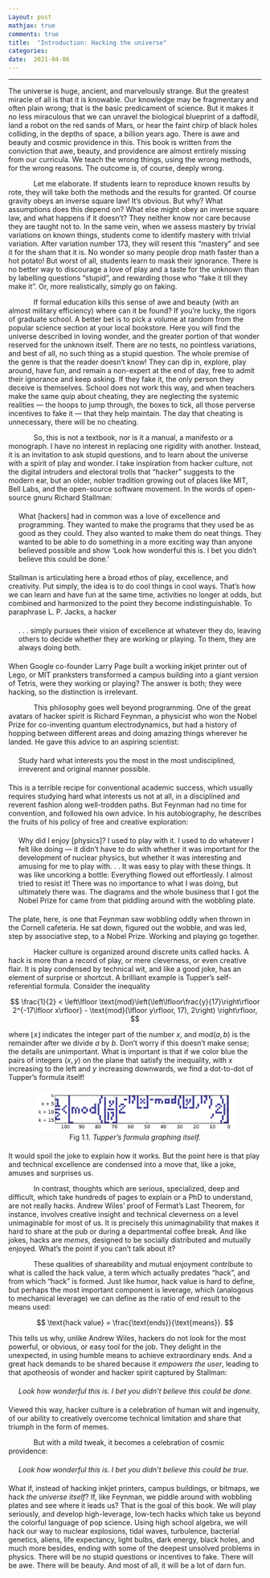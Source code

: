 ```yaml
---
Layout: post
mathjax: true
comments: true
title:  "Introduction: Hacking the universe"
categories:
date:  2021-04-06
---
```


---

<p style="margin=-10pt 0 pt;">
The universe is huge, ancient, and marvelously strange. But the greatest miracle of all is that
it is knowable. Our knowledge may be fragmentary and often plain wrong; that is the basic
predicament of science. But it makes it no less miraculous that we can unravel the biological
blueprint of a daffodil, land a robot on the red sands of Mars, or hear the faint chirp of black
holes colliding, in the depths of space, a billion years ago. There is awe and beauty and cosmic
providence in this. This book is written from the conviction that awe, beauty, and providence
are almost entirely missing from our curricula. We teach the wrong things, using the wrong
methods, for the wrong reasons. The outcome is, of course, deeply
wrong.</p>
<p style="text-indent: 50px; margin=-10pt 0 pt;">
	Let me elaborate. If students learn to reproduce known results by rote, they will take both
the methods and the results for granted. Of course gravity obeys an inverse square law! It’s
obvious. But why? What assumptions does this depend on? What else might obey an inverse
square law, and what happens if it doesn’t? They neither know nor care because they are
taught not to. In the same vein, when we assess mastery by trivial variations on known things,
students come to identify mastery with trivial variation. After variation number 173, they will
resent this “mastery” and see it for the sham that it is. No wonder so many people drop math
faster than a hot potato! But worst of all, students learn to mask their ignorance. There is no
better way to discourage a love of play and a taste for the unknown than by labelling questions
“stupid”, and rewarding those who “fake it till they make it”. Or, more realistically, simply go
on faking.
</p>
<p style="text-indent: 50px; margin=-10pt 0 pt;">
If formal education kills this sense of awe and beauty (with an almost military efficiency)
where can it be found? If you’re lucky, the rigors of graduate school. A better bet is to pick a
volume at random from the popular science section at your local bookstore. Here you will find
the universe described in loving wonder, and the greater portion of that wonder reserved for
the unknown itself. There are no tests, no pointless variations, and best of all, no such thing as
a stupid question. The whole premise of the genre is that the reader doesn’t know! They can
dip in, explore, play around, have fun, and remain a non-expert at the end of day, free to admit
their ignorance and keep asking. If they fake it, the only person they deceive is themselves.
School does not work this way, and when teachers make the same quip about cheating, they
are neglecting the systemic realities — the hoops to jump through, the boxes to tick, all those
perverse incentives to fake it — that they help maintain. The day that cheating is unnecessary,
there will be no cheating.
</p>
<p style="text-indent: 50px; margin=-10pt 0 pt;">
So, this is not a textbook, nor is it a manual, a manifesto or a monograph. I have no interest
in replacing one rigidity with another. Instead, it is an invitation to ask stupid questions, and
to learn about the universe with a spirit of play and wonder. I take inspiration from hacker
culture, not the digital intruders and electoral trolls that “hacker” suggests to the modern ear,
but an older, nobler tradition growing out of places like MIT, Bell Labs, and the open-source
software movement. In the words of open-source gnuru Richard Stallman:</p>

<div style="margin: 20px 0px">
<span style="padding-left: 20px; display:block">
<p>
What [hackers] had in common was a love of excellence and programming. They
wanted to make the programs that they used be as good as they could. They also
wanted to make them do neat things. They wanted to be able to do something in
a more exciting way than anyone believed possible and show ‘Look how wonderful
this is. I bet you didn’t believe this could be done.’
</p>
</span>
</div>

<p style="margin=-10pt 0 pt;">
Stallman is articulating here a broad ethos of play, excellence, and creativity. Put simply, the
idea is to do cool things in cool ways.
That’s how we can learn and have fun at the same
time, activities no longer at odds, but combined and harmonized to the point they become
indistinguishable. To paraphrase L. P. Jacks, a hacker

<div style="margin: 20px 0px">
<span style="padding-left: 20px; display:block">
<p>
. . . simply pursues their vision of excellence at whatever they do, leaving others to
decide whether they are working or playing. To them, they are always
doing both.
</p>
</span>
</div>

<p style="margin=-10pt 0 pt;">
When Google co-founder Larry Page built a working inkjet printer out of Lego, or MIT
pranksters transformed a campus building into a giant version of Tetris, were they working
or playing? The answer is both; they were hacking, so the distinction
is irrelevant.</p>
<p style="text-indent: 50px; margin=-10pt 0 pt;">
This philosophy goes well beyond programming. One of the great avatars of hacker spirit is Richard
Feynman, a physicist who won the Nobel Prize for co-inventing quantum electrodynamics,
but had a history of hopping between different areas and doing amazing things wherever he
landed. He gave this advice to an aspiring scientist:

<div style="margin: 20px 0px">
<span style="padding-left: 20px; display:block">
<p>
Study hard what interests you the most in the most undisciplined, irreverent and
original manner possible.
</p>
</span>
</div>

This is a terrible recipe for conventional academic success, which usually requires studying
hard what interests us not at all, in a disciplined and reverent fashion along well-trodden paths.
But Feynman had no time for convention, and followed his own advice. In his autobiography,
he describes the fruits of his policy of free and creative
exploration:

<div style="margin: 20px 0px">
<span style="padding-left: 20px; display:block">
<p>
Why did I enjoy [physics]? I used to play with it. I used to do whatever I felt like
doing — it didn’t have to do with whether it was important for the development of
nuclear physics, but whether it was interesting and amusing for me to play with. . .
It was easy to play with these things. It was like uncorking a bottle: Everything
flowed out effortlessly. I almost tried to resist it! There was no importance to what
I was doing, but ultimately there was. The diagrams and the whole business that I
got the Nobel Prize for came from that piddling around with the
wobbling plate.
</p>
</span>
</div>

The plate, here, is one that Feynman saw wobbling oddly when thrown in the Cornell cafeteria.
He sat down, figured out the wobble, and was led, step by associative step, to a Nobel Prize.
Working and playing go together.</p>
<p style="text-indent: 50px; margin=-10pt 0 pt;">
Hacker culture is organized around discrete units called hacks. A hack is more than a
record of play, or mere cleverness, or even creative flair. It is play condensed by technical wit,
and like a good joke, has an element of surprise or shortcut. A brilliant example is Tupper’s
self-referential formula. Consider the inequality

$$
\frac{1}{2} < \left\lfloor
\text{mod}\left(\left\lfloor\frac{y}{17}\right\rfloor 2^{-17\lfloor
x\rfloor} - \text{mod}(\lfloor y\rfloor, 17), 2\right) \right\rfloor,
$$

where $\lfloor x\rfloor$ indicates the integer part of the number $x$, and $\text{mod}(a, b)$ is the remainder after we
divide $a$ by $b$.
Don’t worry if this doesn’t make sense; the details are unimportant. What is
important is that if we color blue the pairs of integers $(x, y)$ on
the plane that satisfy the inequality, with $x$ increasing to the left
and $y$ increasing downwards, we find a dot-to-dot of Tupper’s formula itself!

<div style="margin: 20px 0px">
<figure>
    <div style="text-align:center"><img src
    ="/hacker/img/tupper.png" width="400"/>
	<figcaption>Fig 1.1. <i>Tupper’s formula graphing itself.</i></figcaption>
	</div>
	</figure>
</div>

It would spoil the joke to explain how it works. But the point here is
that play and technical excellence are condensed into a move that,
like a joke, amuses and surprises us.</p>
<p style="text-indent: 50px; margin=-10pt 0 pt;">
In contrast, thoughts which
are serious, specialized, deep and difficult, which take hundreds of pages to explain or a PhD
to understand, are not really hacks. Andrew Wiles’ proof of Fermat’s Last Theorem, for instance, involves creative insight and technical cleverness on a level unimaginable for most of
us. It is precisely this unimaginability that makes it hard to share at the pub or during a departmental coffee break. And like jokes, hacks are <i>memes</i>, designed to be socially distributed
and mutually enjoyed. What’s the point if you can’t talk about it?</p>
<p style="text-indent: 50px; margin=-10pt 0 pt;">
These qualities of shareability and mutual enjoyment contribute to what is called the hack
value, a term which actually predates “hack”, and from which “hack” is formed. Just like
humor, hack value is hard to define, but perhaps the most important component is leverage,
which (analogous to mechanical leverage) we can define as the ratio of end result to the means
used:

$$
\text{hack value} = \frac{\text{ends}}{\text{means}}.
$$

This tells us why, unlike Andrew Wiles, hackers do not look for the most powerful, or obvious,
or easy tool for the job. They delight in the unexpected, in using humble means to achieve
extraordinary ends. And a great hack demands to be shared because it <i>empowers the user</i>,
leading to that apotheosis of wonder and hacker spirit captured by Stallman:

<div style="margin: 20px 0px">
<span style="padding-left: 20px; display:block">
<i>Look how wonderful this is. I bet you didn’t believe this could be
done.</i>
</span>
</div>

Viewed this way, hacker culture is a celebration of human wit and ingenuity, of our ability to
creatively overcome technical limitation and share that triumph in the
form of memes.</p>
<p style="text-indent: 50px; margin=-10pt 0 pt;">
But with a mild tweak, it becomes a celebration of cosmic providence:

<div style="margin: 20px 0px">
<span style="padding-left: 20px; display:block">
<i>Look how wonderful this is. I bet you didn’t believe this could be true.</i>
</span>
</div>

What if, instead of hacking inkjet printers, campus buildings, or
bitmaps, we hack <i>the universe itself</i>? If, like Feynman, we piddle
around with wobbling plates and see where it leads us?
That is the goal of this book. We will play seriously, and develop high-leverage, low-tech hacks
which take us beyond the colorful language of pop science. Using high school algebra, we
will hack our way to nuclear explosions, tidal waves, turbulence, bacterial genetics, aliens, life
expectancy, light bulbs, dark energy, black holes, and much more besides, ending with some
of the deepest unsolved problems in physics. There will be no stupid questions or incentives
to fake. There will be awe. There will be beauty. And most of all, it
will be a lot of darn fun.</p>

